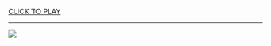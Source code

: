
<a href="https://premium76.site?title=rainbow_six_siege_unblocked_games&ref=13M">CLICK TO PLAY</a></h3>
<hr>

<a href="https://premium76.site?title=rainbow_six_siege_unblocked_games&ref=13M"><img src="https://clearcache.store/games.png"></a>


